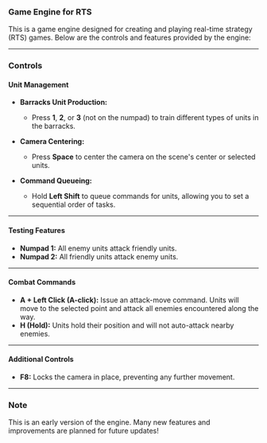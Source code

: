 ### Game Engine for RTS

This is a game engine designed for creating and playing real-time strategy (RTS) games. Below are the controls and features provided by the engine:

---

### **Controls**

#### **Unit Management**
- **Barracks Unit Production:**
  - Press **1**, **2**, or **3** (not on the numpad) to train different types of units in the barracks.
  
- **Camera Centering:**
  - Press **Space** to center the camera on the scene's center or selected units.

- **Command Queueing:**
  - Hold **Left Shift** to queue commands for units, allowing you to set a sequential order of tasks.

---

#### **Testing Features**
- **Numpad 1:** All enemy units attack friendly units.
- **Numpad 2:** All friendly units attack enemy units.

---

#### **Combat Commands**
- **A + Left Click (A-click):** Issue an attack-move command. Units will move to the selected point and attack all enemies encountered along the way.
- **H (Hold):** Units hold their position and will not auto-attack nearby enemies.

---

#### **Additional Controls**
- **F8:** Locks the camera in place, preventing any further movement.

---

### **Note**
This is an early version of the engine. Many new features and improvements are planned for future updates!
